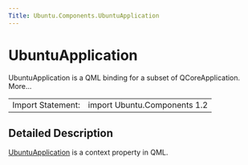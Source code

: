 ```yaml
---
Title: Ubuntu.Components.UbuntuApplication
---
```

        
UbuntuApplication
=================

<span class="subtitle"></span>
UbuntuApplication is a QML binding for a subset of QCoreApplication. More...

|                   |                              |
|-------------------|------------------------------|
| Import Statement: | import Ubuntu.Components 1.2 |

<span id="details"></span>
Detailed Description
--------------------

[UbuntuApplication](index.html) is a context property in QML.

